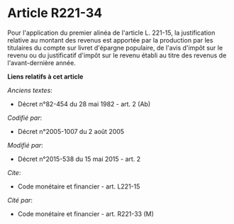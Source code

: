 # Article R221-34

Pour l'application du premier alinéa de l'article L. 221-15, la justification relative au montant des revenus est apportée
par la production par les titulaires du compte sur livret d'épargne populaire, de l'avis d'impôt sur le revenu ou du
justificatif d'impôt sur le revenu établi au titre des revenus de l'avant-dernière année.

**Liens relatifs à cet article**

_Anciens textes_:

  - Décret n°82-454 du 28 mai 1982 - art. 2 (Ab)

_Codifié par_:

  - Décret n°2005-1007 du 2 août 2005

_Modifié par_:

  - Décret n°2015-538 du 15 mai 2015 - art. 2

_Cite_:

  - Code monétaire et financier - art. L221-15

_Cité par_:

  - Code monétaire et financier - art. R221-33 (M)
